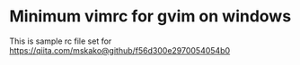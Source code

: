 Minimum vimrc for gvim on windows
=================================
This is sample rc file set for <https://qiita.com/mskako@github/f56d300e2970054054b0>
